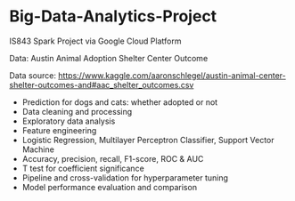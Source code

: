 # Big-Data-Analytics-Project
IS843 Spark Project via Google Cloud Platform

Data: Austin Animal Adoption Shelter Center Outcome

Data source: https://www.kaggle.com/aaronschlegel/austin-animal-center-shelter-outcomes-and#aac_shelter_outcomes.csv

- Prediction for dogs and cats: whether adopted or not
- Data cleaning and processing
- Exploratory data analysis
- Feature engineering
- Logistic Regression, Multilayer Perceptron Classifier, Support Vector Machine
- Accuracy, precision, recall, F1-score, ROC & AUC
- T test for coefficient significance
- Pipeline and cross-validation for hyperparameter tuning
- Model performance evaluation and comparison

